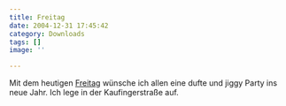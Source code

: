 ```yaml
---
title: Freitag
date: 2004-12-31 17:45:42
category: Downloads
tags: []
image: ''

---
```


Mit dem heutigen [Freitag](/downloads) wünsche ich allen eine dufte und jiggy Party ins neue Jahr. Ich lege in der Kaufingerstraße auf.
